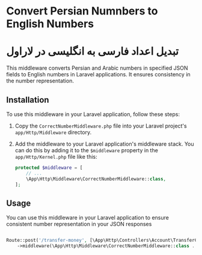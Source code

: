 # Convert Persian Numnbers to English Numbers
# تبدیل اعداد فارسی به انگلیسی در لاراول
This middleware converts Persian and Arabic numbers in specified JSON fields to English numbers in Laravel applications. It ensures consistency in the number representation.

## Installation

To use this middleware in your Laravel application, follow these steps:

1. Copy the `CorrectNumberMiddleware.php` file into your Laravel project's `app/Http/Middleware` directory.

2. Add the middleware to your Laravel application's middleware stack. You can do this by adding it to the `$middleware` property in the `app/Http/Kernel.php` file like this:

   ```php
   protected $middleware = [
       // ...
       \App\Http\Middleware\CorrectNumberMiddleware::class,
   ];


## Usage
You can use this middleware in your Laravel application to ensure consistent number representation in your JSON responses

```php

Route::post('/transfer-money', [\App\Http\Controllers\Account\TransferController::class, '__invoke'])
    ->middleware(\App\Http\Middleware\CorrectNumberMiddleware::class .':source_card_number,dest_card_number,amount');

```
